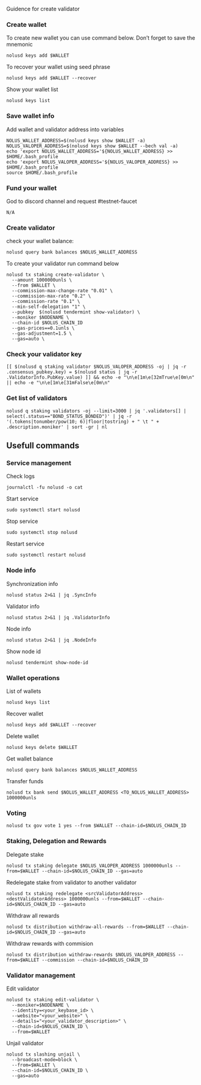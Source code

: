 Guidence for create validator

### Create wallet
To create new wallet you can use command below. Don’t forget to save the mnemonic
```
nolusd keys add $WALLET
```

To recover your wallet using seed phrase
```
nolusd keys add $WALLET --recover
```

Show your wallet list
```
nolusd keys list
```

### Save wallet info
Add wallet and validator address into variables 
```
NOLUS_WALLET_ADDRESS=$(nolusd keys show $WALLET -a)
NOLUS_VALOPER_ADDRESS=$(nolusd keys show $WALLET --bech val -a)
echo 'export NOLUS_WALLET_ADDRESS='${NOLUS_WALLET_ADDRESS} >> $HOME/.bash_profile
echo 'export NOLUS_VALOPER_ADDRESS='${NOLUS_VALOPER_ADDRESS} >> $HOME/.bash_profile
source $HOME/.bash_profile
```

### Fund your wallet
God to discord channel and request #testnet-faucet
```
N/A
```

### Create validator

check your wallet balance:
```
nolusd query bank balances $NOLUS_WALLET_ADDRESS
```
To create your validator run command below
```
nolusd tx staking create-validator \
  --amount 1000000unls \
  --from $WALLET \
  --commission-max-change-rate "0.01" \
  --commission-max-rate "0.2" \
  --commission-rate "0.1" \
  --min-self-delegation "1" \
  --pubkey  $(nolusd tendermint show-validator) \
  --moniker $NODENAME \
  --chain-id $NOLUS_CHAIN_ID
  --gas-prices==0.1unls \
  --gas-adjustment=1.5 \
  --gas=auto \
```

### Check your validator key
```
[[ $(nolusd q staking validator $NOLUS_VALOPER_ADDRESS -oj | jq -r .consensus_pubkey.key) = $(nolusd status | jq -r .ValidatorInfo.PubKey.value) ]] && echo -e "\n\e[1m\e[32mTrue\e[0m\n" || echo -e "\n\e[1m\e[31mFalse\e[0m\n"
```

### Get list of validators
```
nolusd q staking validators -oj --limit=3000 | jq '.validators[] | select(.status=="BOND_STATUS_BONDED")' | jq -r '(.tokens|tonumber/pow(10; 6)|floor|tostring) + " \t " + .description.moniker' | sort -gr | nl
```

## Usefull commands
### Service management
Check logs
```
journalctl -fu nolusd -o cat
```

Start service
```
sudo systemctl start nolusd
```

Stop service
```
sudo systemctl stop nolusd
```

Restart service
```
sudo systemctl restart nolusd
```

### Node info
Synchronization info
```
nolusd status 2>&1 | jq .SyncInfo
```

Validator info
```
nolusd status 2>&1 | jq .ValidatorInfo
```

Node info
```
nolusd status 2>&1 | jq .NodeInfo
```

Show node id
```
nolusd tendermint show-node-id
```

### Wallet operations
List of wallets
```
nolusd keys list
```

Recover wallet
```
nolusd keys add $WALLET --recover
```

Delete wallet
```
nolusd keys delete $WALLET
```

Get wallet balance
```
nolusd query bank balances $NOLUS_WALLET_ADDRESS
```

Transfer funds
```
nolusd tx bank send $NOLUS_WALLET_ADDRESS <TO_NOLUS_WALLET_ADDRESS> 1000000unls
```

### Voting
```
nolusd tx gov vote 1 yes --from $WALLET --chain-id=$NOLUS_CHAIN_ID
```

### Staking, Delegation and Rewards
Delegate stake
```
nolusd tx staking delegate $NOLUS_VALOPER_ADDRESS 1000000unls --from=$WALLET --chain-id=$NOLUS_CHAIN_ID --gas=auto
```

Redelegate stake from validator to another validator
```
nolusd tx staking redelegate <srcValidatorAddress> <destValidatorAddress> 1000000unls --from=$WALLET --chain-id=$NOLUS_CHAIN_ID --gas=auto
```

Withdraw all rewards
```
nolusd tx distribution withdraw-all-rewards --from=$WALLET --chain-id=$NOLUS_CHAIN_ID --gas=auto
```

Withdraw rewards with commision
```
nolusd tx distribution withdraw-rewards $NOLUS_VALOPER_ADDRESS --from=$WALLET --commission --chain-id=$NOLUS_CHAIN_ID
```

### Validator management
Edit validator
```
nolusd tx staking edit-validator \
  --moniker=$NODENAME \
  --identity=<your_keybase_id> \
  --website="<your_website>" \
  --details="<your_validator_description>" \
  --chain-id=$NOLUS_CHAIN_ID \
  --from=$WALLET
```

Unjail validator
```
nolusd tx slashing unjail \
  --broadcast-mode=block \
  --from=$WALLET \
  --chain-id=$NOLUS_CHAIN_ID \
  --gas=auto
```
